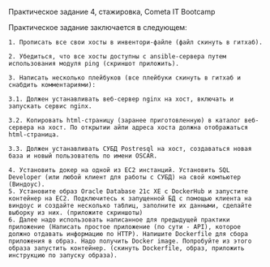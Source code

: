 Практическое задание 4, стажировка, Cometa IT Bootcamp

Практическое задание заключается в следующем:

    1. Прописать все свои хосты в инвентори-файле (файл скинуть в гитхаб).

    2. Убедиться, что все хосты доступны с ansible-сервера путем использования модуля ping (скриншот приложить).

    3. Написать несколько плейбуков (все плейбуки скинуть в гитхаб и снабдить комментариями):

    3.1. Должен устанавливать веб-сервер nginx на хост, включать и запускать сервис nginx.

    3.2. Копировать html-страницу (заранее приготовленную) в каталог веб-сервера на хост. По открытии айпи адреса хоста должна отображаться html-страница.

    3.3. Должен устанавливать СУБД Postresql на хост, создаваться новая база и новый пользователь по имени OSCAR.

    4. Установить докер на одной из EC2 инстанций. Установить SQL Developer (или любой клиент для работы с СУБД) на свой компьютер (Виндоус).
    5. Установите образ Oracle Database 21c XE с DockerHub и запустите контейнер на EC2. Подключитесь к запущенной БД с помощью клиента на виндоус и создайте несколько таблиц, заполните их данными, сделайте выборку из них. (приложите скриншоты)
    6. Далее надо использовать написанное для предыдущей практики приложение (Написать простое приложение (по сути - API), которое должно отдавать информацию по HTTP). Напишите Dockerfile для сбора приложения в образ. Надо получить Docker image. Попробуйте из этого образа запустить контейнер. (скинуть Dockerfile, образ, приложить инструкцию по запуску образа).
